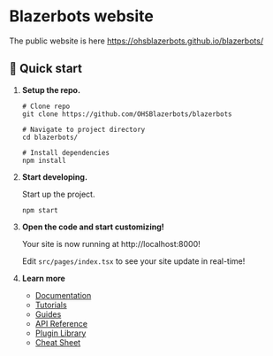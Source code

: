# Blazerbots website
 
 The public website is here https://ohsblazerbots.github.io/blazerbots/

## 🚀 Quick start

1.  **Setup the repo.**

    ```shell
    # Clone repo
    git clone https://github.com/OHSBlazerbots/blazerbots

    # Navigate to project directory
    cd blazerbots/

    # Install dependencies
    npm install
    ```

1.  **Start developing.**

    Start up the project.

    ```shell
    npm start
    ```

1.  **Open the code and start customizing!**

    Your site is now running at http://localhost:8000!

    Edit `src/pages/index.tsx` to see your site update in real-time!

1.  **Learn more**

    - [Documentation](https://www.gatsbyjs.com/docs/?utm_source=starter&utm_medium=readme&utm_campaign=minimal-starter-ts)
    - [Tutorials](https://www.gatsbyjs.com/tutorial/?utm_source=starter&utm_medium=readme&utm_campaign=minimal-starter-ts)
    - [Guides](https://www.gatsbyjs.com/tutorial/?utm_source=starter&utm_medium=readme&utm_campaign=minimal-starter-ts)
    - [API Reference](https://www.gatsbyjs.com/docs/api-reference/?utm_source=starter&utm_medium=readme&utm_campaign=minimal-starter-ts)
    - [Plugin Library](https://www.gatsbyjs.com/plugins?utm_source=starter&utm_medium=readme&utm_campaign=minimal-starter-ts)
    - [Cheat Sheet](https://www.gatsbyjs.com/docs/cheat-sheet/?utm_source=starter&utm_medium=readme&utm_campaign=minimal-starter-ts)
